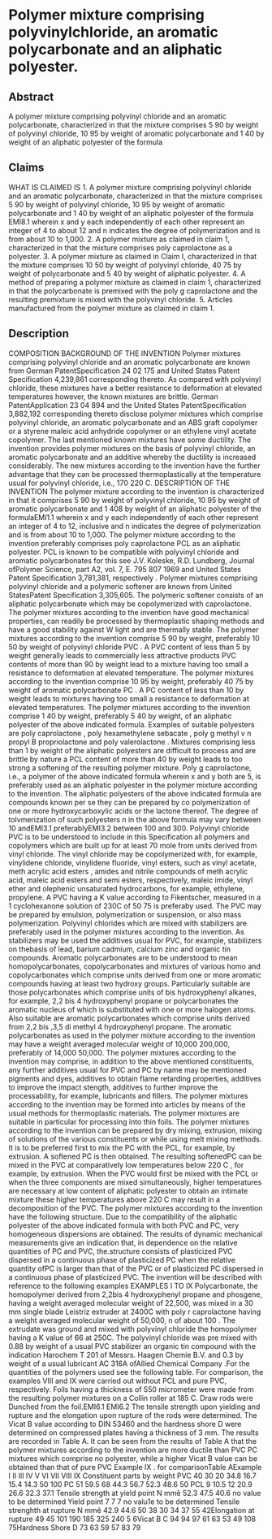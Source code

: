 # Polymer mixture comprising polyvinylchloride, an aromatic polycarbonate and an aliphatic polyester.

## Abstract
A polymer mixture comprising polyvinyl chloride and an aromatic polycarbonate, characterized in that the mixture comprises 5 90 by weight of polyvinyl chloride, 10 95 by weight of aromatic polycarbonate and 1 40 by weight of an aliphatic polyester of the formula

## Claims
WHAT IS CLAIMED IS 1. A polymer mixture comprising polyvinyl chloride and an aromatic polycarbonate, characterized in that the mixture comprises 5 90 by weight of polyvinyl chloride, 10 95 by weight of aromatic polycarbonate and 1 40 by weight of an aliphatic polyester of the formula EMI8.1 wherein x and y each independently of each other represent an integer of 4 to about 12 and n indicates the degree of polymerization and is from about 10 to 1,000. 2. A polymer mixture as claimed in claim 1, characterized in that the mixture comprises poly caprolactone as a polyester. 3. A polymer mixture as claimed in Claim I, characterized in that the mixture comprises 10 50 by weight of polyvinyl chloride, 40 75 by weight of polycarbonate and 5 40 by weight of aliphatic polyester. 4. A method of preparing a polymer mixture as claimed in claim 1, characterized in that the polycarbonate is premixed with the poly g caprolactone and the resulting premixture is mixed with the polyvinyl chloride. 5. Articles manufactured from the polymer mixture as claimed in claim 1.

## Description
COMPOSITION BACKGROUND OF THE INVENTION Polymer mixtures comprising polyvinyl chloride and an aromatic polycarbonate are known from German PatentSpecification 24 02 175 and United States Patent Specification 4,239,861 corresponding thereto. As compared with polyvinyl chloride, these mixtures have a better resistance to deformation at elevated temperatures however, the known mixtures are brittle. German PatentApplication 23 04 894 and the United States PatentSpecification 3,882,192 corresponding thereto disclose polymer mixtures which comprise polyvinyl chloride, an aromatic polycarbonate and an ABS graft copolymer or a styrene maleic acid anhydride copolymer or an ethylene vinyl acetate copolymer. The last mentioned known mixtures have some ductility. The invention provides polymer mixtures on the basis of polyvinyl chloride, an aromatic polycarbonate and an additive whereby the ductility is increased considerably. The new mixtures according to the invention have the further advantage that they can be processed thermoplastically at the temperature usual for polyvinyl chloride, i.e., 170 220 C. DESCRIPTION OF THE INVENTION The polymer mixture according to the invention is characterized in that it comprises 5 90 by weight of polyvinyl chloride, 10 95 by weight of aromatic polycarbonate and 1 408 by weight of an aliphatic polyester of the formulaEMI1.1 wherein x and y each independently of each other represent an integer of 4 to 12, inclusive and n indicates the degree of polymerization and is from about 10 to 1,000. The polymer mixture according to the invention preferably comprises poly caprolactone PCL as an aliphatic polyester. PCL is known to be compatible with polyvinyl chloride and aromatic polycarbonates for this see J.V. Koleske, R.D. Lundberg, Journal ofPolymer Science, part A2, vol. 7, E. 795 807 1969 and United States Patent Specification 3,781,381, respectively . Polymer mixtures comprising polyvinyl chloride and a polymeric softener are known from United StatesPatent Specification 3,305,605. The polymeric softener consists of an aliphatic polycarbonate which may be copolymerized with caprolactone. The polymer mixtures according to the invention have good mechanical properties, can readily be processed by thermoplastic shaping methods and have a good stability against W light and are thermally stable. The polymer mixtures according to the invention comprise 5 90 by weight, preferably 10 50 by weight of polyvinyl chloride PVC . A PVC content of less than 5 by weight generally leads to commercially less attractive products PVC contents of more than 90 by weight lead to a mixture having too small a resistance to deformation at elevated temperature. The polymer mixtures according to the invention comprise 10 95 by weight, preferably 40 75 by weight of aromatic polycarbonate PC . A PC content of less than 10 by weight leads to mixtures having too small a resistance to deformation at elevated temperatures. The polymer mixtures according to the invention comprise 1 40 by weight, preferably 5 40 by weight, of an aliphatic polyester of the above indicated formula. Examples of suitable polyesters are poly caprolactone , poly hexamethylene sebacate , poly g methyl v n propyl B propriolactone and poly valerolactone . Mixtures comprising less than 1 by weight of the aliphatic polyesters are difficult to process and are brittle by nature a PCL content of more than 40 by weight leads to too strong a softening of the resulting polymer mixture. Poly g caprolactone, i.e., a polymer of the above indicated formula wherein x and y both are 5, is preferably used as an aliphatic polyester in the polymer mixture according to the invention. The aliphatic polyesters of the above indicated formula are compounds known per se they can be prepared by co polymerization of one or more hydroxycarboxylic acids or the lactone thereof. The degree of tolvmerization of such polyesters n in the above formula may vary between 10 andEMI3.1 preferablyEMI3.2 between 100 and 300. Polyvinyl chloride PVC is to be understood to include in this Specification all polymers and copolymers which are built up for at least 70 mole from units derived from vinyl chloride. The vinyl chloride may be copolymerized with, for example, vinylidene chloride, vinylidene fluoride, vinyl esters, such as vinyl acetate, meth acrylic acid esters , amides and nitrile compounds of meth acrylic acid, maleic acid esters and semi esters, respectively, maleic imide, vinyl ether and olephenic unsaturated hydrocarbons, for example, ethylene, propylene. A PVC having a K value according to Fikentscher, measured in a 1 cyclohexanone solution of 230C of 50 75 is preferaby used. The PVC may be prepared by emulsion, polymerization or suspension, or also mass polymerization. Polyvinyl chlorides which are mixed with stabilizers are preferably used in the polymer mixtures according to the invention. As stabilizers may be used the additives usual for PVC, for example, stabilizers on thebasis of lead, barium cadmium, calcium zinc and organic tin compounds. Aromatic polycarbonates are to be understood to mean homopolycarbonates, copolycarbonates and mixtures of various homo and copolycarbonates which comprise units derived from one or more aromatic compounds having at least two hydroxy groups. Particularly suitable are those polycarbonates which comprise units of bis hydroxyphenyl alkanes, for example, 2,2 bis 4 hydroxyphenyl propane or polycarbonates the aromatic nucleus of which is substituted with one or more halogen atoms. Also suitable are aromatic polycarbonates which comprise units derived from 2,2 bis ,3,5 di methyl 4 hydroxyphenyl propane. The aromatic polycarbonates as used in the polymer mixture according to the invention may have a weight averaged molecular weight of 10,000 200,000, preferably of 14,000 50,000. The polymer mixtures according to the invention may comprise, in addition to the above mentioned constituents, any further additives usual for PVC and PC by name may be mentioned pigments and dyes, additives to obtain flame retarding properties, additives to improve the impact stength, additives to further improve the processability, for example, lubricants and fillers. The polymer mixtures according to the invention may be formed into articles by means of the usual methods for thermoplastic materials. The polymer mixtures are suitable in particular for processing into thin foils. The polymer mixtures according to the invention can be prepared by dry mixing, extrusion, mixing of solutions of the various constituents or while using melt mixing methods. It is to be preferred first to mix the PC with the PCL, for example, by extrusion. A softened PC is then obtained. The resulting softenedPC can be mixed in the PVC at comparatively low temperatures below 220 C , for example, by extrusion. When the PVC would first be mixed with the PCL or when the three components are mixed simultaneously, higher temperatures are necessary at low content of aliphatic polyester to obtain an intimate mixture these higher temperatures above 220 C may result in a decomposition of the PVC. The polymer mixtures according to the invention have the following structure. Due to the compatibility of the aliphatic polyester of the above indicated formula with both PVC and PC, very homogeneous dispersions are obtained. The results of dynamic mechanical measurements give an indication that, in dependence on the relative quantities of PC and PVC, the.structure consists of plasticized PVC dispersed in a continuous phase of plasticized PC when the relative quantity ofPC is larger than that of the PVC or of plasticized PC dispersed in a continuous phase of plasticized PVC. The invention will be described with reference to the following examples EXAMPLES I TO IX Polycarbonate, the homopolymer derived from 2,2bis 4 hydroxyphenyl propane and phosgene, having a weight averaged molecular weight of 22,500, was mixed in a 30 mm single blade Leistriz extruder at 2400C with poly r caprolactone having a weight averaged molecular weight of 50,000, n of about 100 . The extrudate was ground and mixed with polyvinyl chloride the homopolymer having a K value of 66 at 250C. The polyvinyl chloride was pre mixed with 0.88 by weight of a usual PVC stabilizer an organic tin compound with the indication Harochem T 201 of Messrs. Haagen Chemie B.V. and 0.3 by weight of a usual lubricant AC 316A ofAllied Chemical Company .For the quantities of the polymers used see the following table. For comparison, the examples VIII and IX were carried out without PCL and pure PVC, respectively. Foils having a thickness of 550 micrometer were made from the resulting polymer mixtures on a Collin roller at 185 C. Draw rods were Dunched from the foil.EMI6.1 EMI6.2 The tensile strength upon yielding and rupture and the elongation upon rupture of the rods were determined. The Vicat B value according to DIN 53460 and the hardness shore D were determined on compressed plates having a thickness of 3 mm. The results are recorded in Table A. It can be seen from the results of Table A that the polymer mixtures according to the invention are more ductile than PVC PC mixtures which comprise no polyester, while a higher Vicat B value can be obtained than that of pure PVC Example IX . for comparisonTable AExample I II III IV V VI VII VIII IX Constituent parts by weight PVC 40 30 20 34.8 16.7 15.4 14.3 50 100 PC 51 59.5 68 44.3 56.7 52.3 48.6 50 PCL 9 10.5 12 20.9 26.6 32.3 37.1 Tensile strength at yield point N mmê 52.3 47.5 40.6 no value to be determined Yield point 7 7 7 no valu1e to be determined Tensile strenghth at rupture N mmê 42.9 44.6 50 38 30 34 37 55 42Elongation at rupture 49 45 101 190 185 325 240 5 6Vicat B C 94 94 97 61 63 53 49 108 75Hardness Shore D 73 63 59 57 83 79